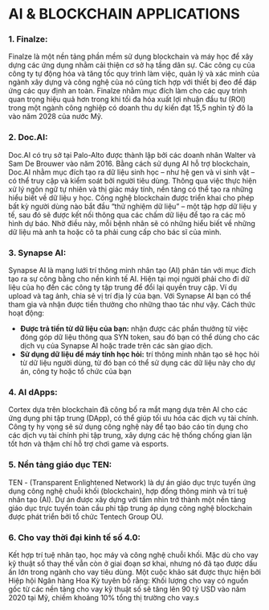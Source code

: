 # AI & BLOCKCHAIN APPLICATIONS

### 1. Finalze:
Finalze là một nền tảng phần mềm sử dụng blockchain và máy học để xây dựng các ứng dụng nhằm cải thiện cơ sở hạ tầng dân sự. Các công cụ của công ty tự động hóa và tăng tốc quy trình làm việc, quản lý và xác minh của ngành xây dựng và công nghệ của nó cũng tích hợp với thiết bị đeo để đáp ứng các quy định an toàn. Finalze nhằm mục đích làm cho các quy trình quan trọng hiệu quả hơn trong khi tối đa hóa xuất lợi nhuận đầu tư (ROI) trong một ngành công nghiệp có doanh thu dự kiến đạt 15,5 nghìn tỷ đô la vào năm 2028 của nước Mỹ.

### 2. Doc.AI:
Doc.AI có trụ sở tại Palo-Alto được thành lập bởi các doanh nhân Walter và Sam De Brouwer vào năm 2016. Bằng cách sử dụng AI hỗ trợ blockchain, Doc.AI nhằm mục đích tạo ra dữ liệu sinh học – như hệ gen và vi sinh vật – có thể truy cập và kiểm soát bởi người tiêu dùng. Thông qua việc thực hiện xử lý ngôn ngữ tự nhiên và thị giác máy tính, nền tảng có thể tạo ra những hiểu biết về dữ liệu y học. Công nghệ blockchain được triển khai cho phép bất kỳ người dùng nào bắt đầu “thử nghiệm dữ liệu” – một tập hợp dữ liệu y tế, sau đó sẽ được kết nối thông qua các chấm dữ liệu để tạo ra các mô hình dự báo. Nhờ điều này, mỗi bệnh nhân sẽ có những hiểu biết về những dữ liệu mà anh ta hoặc cô ta phải cung cấp cho bác sĩ của mình.

### 3. Synapse AI:
Synapse AI là mạng lưới trí thông minh nhân tạo (AI) phân tán với mục đích tạo ra sự công bằng cho nền kinh tế AI. Hiện tại mọi người phải cho đi dữ liệu của họ đến các công ty tập trung để đổi lại quyền truy cập. Ví dụ upload và tag ảnh, chia sẻ vị trí địa lý của bạn. Với Synapse AI bạn có thể tham gia và nhận được tiền thưởng cho những thao tác như vậy.
Cách thức hoạt động:
-	**Được trả tiền từ dữ liệu của bạn:** nhận được các phần thưởng từ việc đóng góp dữ liệu thông qua SYN token, sau đó bạn có thể dùng cho các dịch vụ của Synapse AI hoặc trade trên các sàn giao dịch.
-	**Sử dụng dữ liệu để máy tính học hỏi:** trí thông minh nhân tạo sẽ học hỏi từ dữ liệu người dùng, từ đó bạn có thể sử dụng các dữ liệu này cho dự án, công ty hoặc tổ chức của bạn

### 4. AI dApps:
Cortex dựa trên blockchain đã công bố ra mắt mạng dựa trên AI cho các ứng dụng phi tập trung (DApp), có thể giúp tối ưu hóa các dịch vụ tài chính. Công ty hy vọng sẽ sử dụng công nghệ này để tạo báo cáo tín dụng cho các dịch vụ tài chính phi tập trung, xây dựng các hệ thống chống gian lận tốt hơn và thậm chí hỗ trợ chơi game và esports.

### 5. Nền tảng giáo dục TEN:
TEN - (Transparent Enlightened Network) là dự án giáo dục trực tuyến ứng dụng công nghệ chuỗi khối (blockchain), hợp đồng thông minh và trí tuệ nhân tạo (AI). Dự án được xây dựng với tầm nhìn trở thành một nền tảng giáo dục trực tuyến toàn cầu phi tập trung áp dụng công nghệ blockchain được phát triển bởi tổ chức Tentech Group OU.

### 6. Cho vay thời đại kinh tế số 4.0:
Kết hợp trí tuệ nhân tạo, học máy và công nghệ chuỗi khối. Mặc dù cho vay kỹ thuật số thay thế vẫn còn ở giai đoạn sơ khai, nhưng nó đã tạo được dấu ấn lớn trong ngành cho vay tiêu dùng. Một cuộc khảo sát được thực hiện bởi Hiệp hội Ngân hàng Hoa Kỳ tuyên bố rằng: Khối lượng cho vay có nguồn gốc từ các nền tảng cho vay kỹ thuật số sẽ tăng lên 90 tỷ USD vào năm 2020 tại Mỹ, chiếm khoảng 10% tổng thị trường cho vay.s